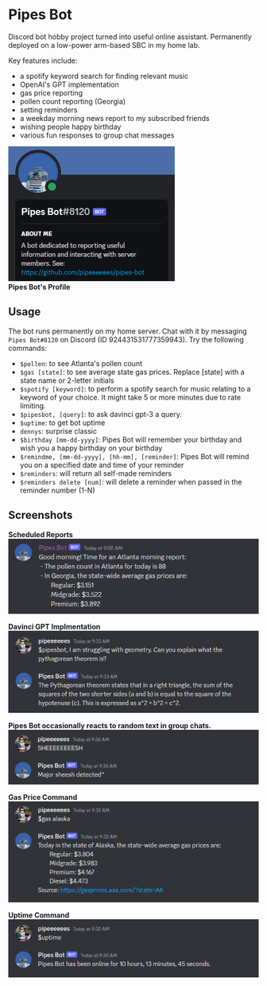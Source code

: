 # Pipes Bot

Discord bot hobby project turned into useful online assistant. Permanently deployed on a low-power arm-based SBC in my home lab. 

Key features include:
- a spotify keyword search for finding relevant music
- OpenAI's GPT implementation
- gas price reporting
- pollen count reporting (Georgia)
- setting reminders
- a weekday morning news report to my subscribed friends
- wishing people happy birthday
- various fun responses to group chat messages

![pipes bot profile picture](./doc/images/pfp_small.PNG)
<br />
**Pipes Bot's Profile**

## Usage
The bot runs permanently on my home server. Chat with it by messaging `Pipes Bot#8120` on Discord (ID 924431531777359943). Try the following commands:
- `$pollen`: to see Atlanta's pollen count
- `$gas [state]`: to see average state gas prices. Replace [state] with a state name or 2-letter initials
- `$spotify [keyword]`: to perform a spotify search for music relating to a keyword of your choice. It might take 5 or more minutes due to rate limiting.
- `$pipesbot, [query]`: to ask davinci gpt-3 a query.
- `$uptime`: to get bot uptime 
- `dennys`: surprise classic
- `$birthday [mm-dd-yyyy]`: Pipes Bot will remember your birthday and wish you a happy birthday on your birthday
- `$remindme, [mm-dd-yyyy], [hh-mm], [reminder]`: Pipes Bot will remind you on a specified date and time of your reminder
- `$reminders`: will return all self-made reminders
- `$reminders delete [num]`: will delete a reminder when passed in the reminder number (1-N)

## Screenshots

**Scheduled Reports**
<br />
![morning report](./doc/images/morning_report.PNG)

**Davinci GPT Implmentation**
<br />
![gpt-3](./doc/images/davinci_gpt.PNG)

**Pipes Bot occasionally reacts to random text in group chats.**
<br />
![sheeesh](./doc/images/sheeesh.PNG)

**Gas Price Command**
<br />
![gas prices](./doc/images/gas.PNG)

**Uptime Command**
<br />
![uptime](./doc/images/uptime.PNG)